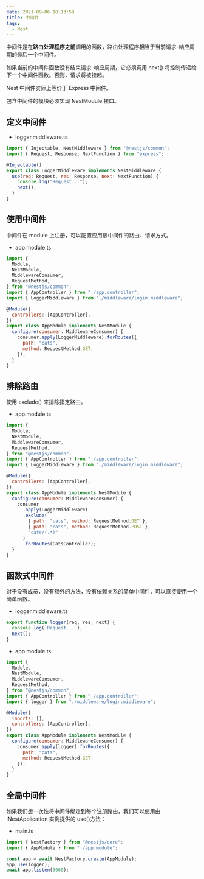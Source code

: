 ```yaml
---
date: 2021-09-06 18:13:59
title: 中间件
tags:
  - Nest
---
```


中间件是在**路由处理程序之前**调用的函数，路由处理程序相当于当前请求-响应周期的最后一个中间件。

如果当前的中间件函数没有结束请求-响应周期，它必须调用 next() 将控制传递给下一个中间件函数。否则，请求将被挂起。

Nest 中间件实际上等价于 Express 中间件。

包含中间件的模块必须实现 NestModule 接口。

## 定义中间件

- logger.middleware.ts

```js
import { Injectable, NestMiddleware } from "@nestjs/common";
import { Request, Response, NextFunction } from "express";

@Injectable()
export class LoggerMiddleware implements NestMiddleware {
  use(req: Request, res: Response, next: NextFunction) {
    console.log("Request...");
    next();
  }
}
```

## 使用中间件

中间件在 module 上注册，可以配置应用该中间件的路由、请求方式。

- app.module.ts

```js
import {
  Module,
  NestModule,
  MiddlewareConsumer,
  RequestMethod,
} from "@nestjs/common";
import { AppController } from "./app.controller";
import { LoggerMiddleware } from "./middleware/login.middleware";

@Module({
  controllers: [AppController],
})
export class AppModule implements NestModule {
  configure(consumer: MiddlewareConsumer) {
    consumer.apply(LoggerMiddleware).forRoutes({
      path: "cats",
      method: RequestMethod.GET,
    });
  }
}
```

## 排除路由

使用 exclude() 来排除指定路由。

- app.module.ts

```js
import {
  Module,
  NestModule,
  MiddlewareConsumer,
  RequestMethod,
} from "@nestjs/common";
import { AppController } from "./app.controller";
import { LoggerMiddleware } from "./middleware/login.middleware";

@Module({
  controllers: [AppController],
})
export class AppModule implements NestModule {
  configure(consumer: MiddlewareConsumer) {
    consumer
      .apply(LoggerMiddleware)
      .exclude(
        { path: "cats", method: RequestMethod.GET },
        { path: "cats", method: RequestMethod.POST },
        "cats/(.*)"
      )
      .forRoutes(CatsController);
  }
}
```

## 函数式中间件

对于没有成员，没有额外的方法，没有依赖关系的简单中间件，可以直接使用一个简单函数。

- logger.middleware.ts

```js
export function logger(req, res, next) {
  console.log(`Request...`);
  next();
}
```

- app.module.ts

```js
import {
  Module,
  NestModule,
  MiddlewareConsumer,
  RequestMethod,
} from "@nestjs/common";
import { AppController } from "./app.controller";
import { logger } from "./middleware/login.middleware";

@Module({
  imports: [],
  controllers: [AppController],
})
export class AppModule implements NestModule {
  configure(consumer: MiddlewareConsumer) {
    consumer.apply(logger).forRoutes({
      path: "cats",
      method: RequestMethod.GET,
    });
  }
}
```

## 全局中间件

如果我们想一次性将中间件绑定到每个注册路由，我们可以使用由 INestApplication 实例提供的 use()方法：

- main.ts

```js
import { NestFactory } from "@nestjs/core";
import { AppModule } from "./app.module";

const app = await NestFactory.create(AppModule);
app.use(logger);
await app.listen(3000);
```
